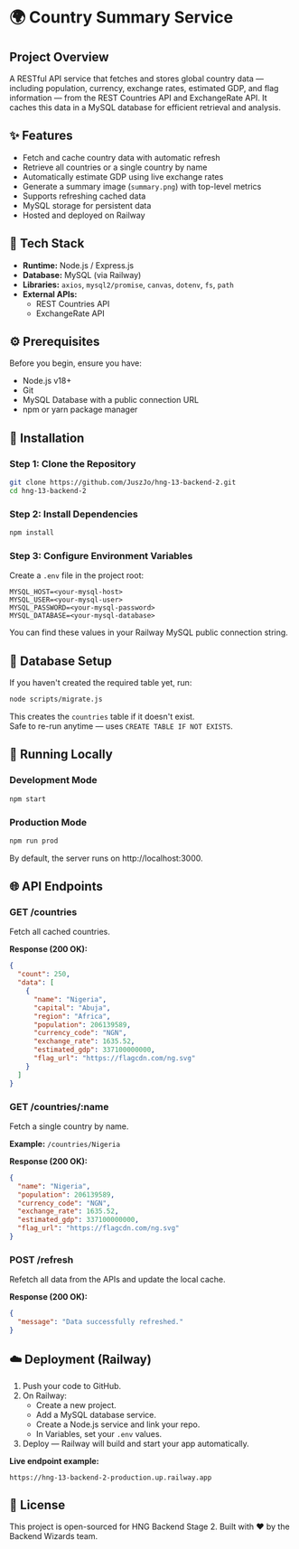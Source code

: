 # 🌍 Country Summary Service

## Project Overview
A RESTful API service that fetches and stores global country data — including population, currency, exchange rates, estimated GDP, and flag information — from the REST Countries API and ExchangeRate API. It caches this data in a MySQL database for efficient retrieval and analysis.

## ✨ Features
* Fetch and cache country data with automatic refresh
* Retrieve all countries or a single country by name
* Automatically estimate GDP using live exchange rates
* Generate a summary image (`summary.png`) with top-level metrics
* Supports refreshing cached data
* MySQL storage for persistent data
* Hosted and deployed on Railway

## 🧰 Tech Stack
* **Runtime:** Node.js / Express.js
* **Database:** MySQL (via Railway)
* **Libraries:** `axios`, `mysql2/promise`, `canvas`, `dotenv`, `fs`, `path`
* **External APIs:**
  * REST Countries API
  * ExchangeRate API

## ⚙️ Prerequisites
Before you begin, ensure you have:
* Node.js v18+
* Git
* MySQL Database with a public connection URL
* npm or yarn package manager

## 🧩 Installation

### Step 1: Clone the Repository
```bash
git clone https://github.com/JuszJo/hng-13-backend-2.git
cd hng-13-backend-2
```

### Step 2: Install Dependencies
```bash
npm install
```

### Step 3: Configure Environment Variables
Create a `.env` file in the project root:
```env
MYSQL_HOST=<your-mysql-host>
MYSQL_USER=<your-mysql-user>
MYSQL_PASSWORD=<your-mysql-password>
MYSQL_DATABASE=<your-mysql-database>
```

You can find these values in your Railway MySQL public connection string.

## 🧱 Database Setup
If you haven't created the required table yet, run:
```bash
node scripts/migrate.js
```

This creates the `countries` table if it doesn't exist.  
Safe to re-run anytime — uses `CREATE TABLE IF NOT EXISTS`.

## 🚀 Running Locally

### Development Mode
```bash
npm start
```

### Production Mode
```bash
npm run prod
```

By default, the server runs on http://localhost:3000.

## 🌐 API Endpoints

### GET /countries
Fetch all cached countries.

**Response (200 OK):**
```json
{
  "count": 250,
  "data": [
    {
      "name": "Nigeria",
      "capital": "Abuja",
      "region": "Africa",
      "population": 206139589,
      "currency_code": "NGN",
      "exchange_rate": 1635.52,
      "estimated_gdp": 337100000000,
      "flag_url": "https://flagcdn.com/ng.svg"
    }
  ]
}
```

### GET /countries/:name
Fetch a single country by name.

**Example:** `/countries/Nigeria`

**Response (200 OK):**
```json
{
  "name": "Nigeria",
  "population": 206139589,
  "currency_code": "NGN",
  "exchange_rate": 1635.52,
  "estimated_gdp": 337100000000,
  "flag_url": "https://flagcdn.com/ng.svg"
}
```

### POST /refresh
Refetch all data from the APIs and update the local cache.

**Response (200 OK):**
```json
{
  "message": "Data successfully refreshed."
}
```

## ☁️ Deployment (Railway)
1. Push your code to GitHub.
2. On Railway:
   * Create a new project.
   * Add a MySQL database service.
   * Create a Node.js service and link your repo.
   * In Variables, set your `.env` values.
3. Deploy — Railway will build and start your app automatically.

**Live endpoint example:**
```
https://hng-13-backend-2-production.up.railway.app
```

## 🧾 License
This project is open-sourced for HNG Backend Stage 2. Built with ❤️ by the Backend Wizards team.